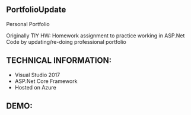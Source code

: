 ## PortfolioUpdate

Personal Portfolio

Originally TIY HW: Homework assignment to practice working in ASP.Net Code by updating/re-doing professional portfolio

## TECHNICAL INFORMATION:
- Visual Studio 2017
- ASP.Net Core Framework
- Hosted on Azure

## DEMO:
![]()

